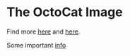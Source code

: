 # The OctoCat Image

Find more [here](https://octodex.github.com/) and [here](https://www.google.com/search?q=github+octocat&source=lnms&tbm=isch&sa=X&ved=0ahUKEwjVvfuT3qHLAhUGFJQKHcZJAFUQ_AUIBygB&biw=1348&bih=816).

Some important [info](https://octodex.github.com/faq.html)
